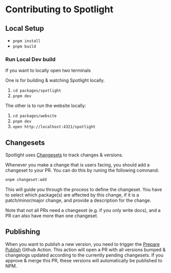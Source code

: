 # Contributing to Spotlight

## Local Setup

- `pnpm install`
- `pnpm build`

### Run Local Dev build

If you want to locally open two terminals

One is for building & watching Spotlight locally.

1. `cd packages/spotlight`
2. `pnpm dev`

The other is to run the website locally:

1. `cd packages/website`
2. `pnpm dev`
3. `open http://localhost:4321/spotlight`

## Changesets

Spotlight uses [Changesets](https://github.com/changesets/changesets) to track changes & versions.

Whenever you make a change that is users facing, you should add a changeset to your PR. You can do this by runing the
following command:

```bash
onpm changeset:add
```

This will guide you through the process to define the changeset. You have to select which package(s) are affected by
this change, if it is a patch/minor/major change, and provide a description for the change.

Note that not all PRs need a changeset (e.g. if you only write docs), and a PR can also have more than one changeset.

## Publishing

When you want to publish a new version, you need to trigger the
[Prepare Publish](https://github.com/getsentry/spotlight/actions/workflows/prepare-publish.yml) Github Action. This
action will open a PR with all versions bumped & changelogs updated according to the currently pending changesets. If
you approve & merge this PR, these versions will automatically be published to NPM.
